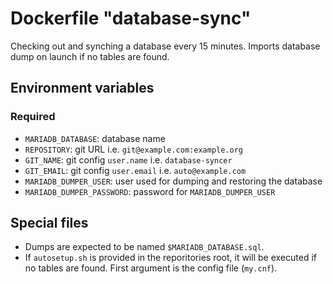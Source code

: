 # Dockerfile "database-sync"
Checking out and synching a database every 15 minutes.
Imports database dump on launch if no tables are found.

## Environment variables
### Required
- `MARIADB_DATABASE`: database name
- `REPOSITORY`: git URL i.e. `git@example.com:example.org`
- `GIT_NAME`: git config `user.name` i.e. `database-syncer`
- `GIT_EMAIL`: git config `user.email` i.e. `auto@example.com`
- `MARIADB_DUMPER_USER`: user used for dumping and restoring the database
- `MARIADB_DUMPER_PASSWORD`: password for `MARIADB_DUMPER_USER`


## Special files
- Dumps are expected to be named `$MARIADB_DATABASE.sql`.
- If `autosetup.sh` is provided in the reporitories root, it will be executed if no tables are found. First argument is the config file (`my.cnf`).
